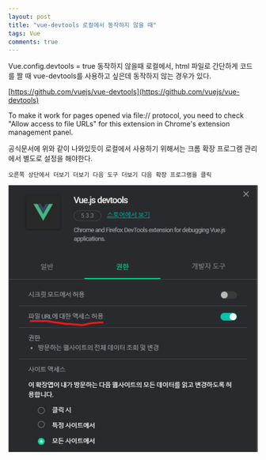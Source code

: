 ```yaml
---
layout: post
title: "vue-devtools 로컬에서 동작하지 않을 때"
tags: Vue
comments: true
---
```



Vue.config.devtools = true 동작하지 않을때 로컬에서, html 파일로 간단하게 코드를 짤 때 vue-devtools를 사용하고 싶은데 동작하지 않는 경우가 있다.

[https://github.com/vuejs/vue-devtools](https://github.com/vuejs/vue-devtools)

To make it work for pages opened via file:// protocol, you need to check "Allow access to file URLs" for this extension in Chrome's extension management panel.

공식문서에 위와 같이 나와있듯이 로컬에서 사용하기 위해서는 크롬 확장 프로그램 관리에서 별도로 설정을 해야한다.

`오른쪽 상단에서 더보기 더보기 다음 도구 더보기 다음 확장 프로그램을 클릭`

<img src="/images/vuedevtools.png">